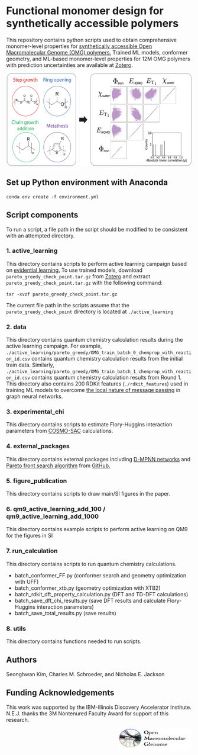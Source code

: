 # Functional monomer design for synthetically accessible polymers

This repository contains python scripts used to obtain comprehensive monomer-level properties for [synthetically accessible Open Macromolecular Genome (OMG) polymers.](https://pubs.acs.org/doi/10.1021/acspolymersau.3c00003) 
Trained ML models, conformer geometry, and ML-based monomer-level properties for 12M OMG polymers with prediction 
uncertainties are available at [Zotero](TODO).

<p align="center">
<img src="https://github.com/TheJacksonLab/OMG_PhysicalProperties/blob/main/figure_publication/TOC.png" width="500" height="250">
</p>

## Set up Python environment with Anaconda 
```
conda env create -f environment.yml
```

## Script components
To run a script, a file path in the script should be modified to be consistent with an attempted directory.

### 1. active_learning
This directory contains scripts to perform active learning campaign based on [evidential learning.](https://proceedings.neurips.cc/paper/2020/hash/aab085461de182608ee9f607f3f7d18f-Abstract.html) 
To use trained models, download `pareto_greedy_check_point.tar.gz` from [Zotero](TODO) and extract `pareto_greedy_check_point.tar.gz` with the following command:
```
tar -xvzf pareto_greedy_check_point.tar.gz
```
The current file path in the scripts assume that the `pareto_greedy_check_point` directory is located at `./active_learning` 

### 2. data
This directory contains quantum chemistry calculation results during the active learning campaign. 
For example, `./active_learning/pareto_greedy/OMG_train_batch_0_chemprop_with_reaction_id.csv` contains quantum chemistry calculation results from the initial train data. 
Similarly, `./active_learning/pareto_greedy/OMG_train_batch_1_chemprop_with_reaction_id.csv` contains quantum chemistry calculation results from Round 1. 
This directory also contains 200 RDKit features (`./rdkit_features`) used in training ML models to overcome [the local nature of message passing](https://pubs.acs.org/doi/10.1021/acs.jcim.9b00237) in graph neural networks.

### 3. experimental_chi
This directory contains scripts to estimate Flory-Huggins interaction parameters from [COSMO-SAC](https://pubs.acs.org/doi/10.1021/ie001047w) calculations.

### 4. external_packages
This directory contains external packages including [D-MPNN networks](https://pubs.acs.org/doi/10.1021/acscentsci.1c00546) and [Pareto front search algorithm](https://link.springer.com/chapter/10.1007/978-3-319-10762-2_52) from [GitHub.](https://github.com/KernelA/nds-py)

### 5. figure_publication 
This directory contains scripts to draw main/SI figures in the paper.

### 6. qm9_active_learning_add_100 / qm9_active_learning_add_1000
This directory contains example scripts to perform active learning on QM9 for the figures in SI

### 7. run_calculation
This directory contains scripts to run quantum chemistry calculations.
  - batch_conformer_FF.py (conformer search and geometry optimization with UFF)
  - batch_conformer_xtb.py (geometry optimization with XTB2)
  - batch_rdkit_dft_property_calculation.py (DFT and TD-DFT calculations)
  - batch_save_dft_chi_results.py (save DFT results and calculate Flory-Huggins interaction parameters)
  - batch_save_total_results.py  (save results)

### 8. utils
This directory contains functions needed to run scripts. 

## Authors
Seonghwan Kim, Charles M. Schroeder, and Nicholas E. Jackson

## Funding Acknowledgements
This work was supported by the IBM-Illinois Discovery Accelerator Institute. N.E.J. thanks the 3M Nontenured Faculty Award for support of this research.  

<p align="right">
<img src="https://github.com/TheJacksonLab/OMG_PhysicalProperties/blob/main/figure_publication/OMG.png" width="200" height="60"> 
</p>